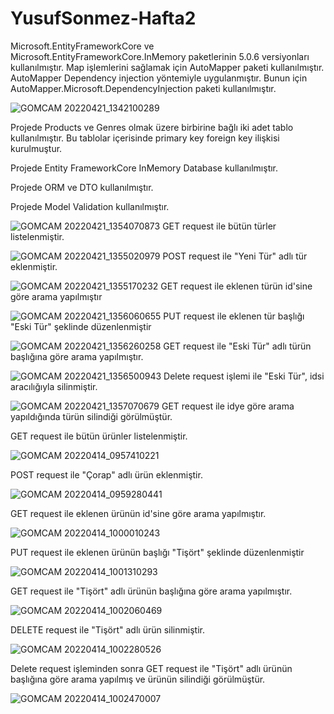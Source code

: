 # YusufSonmez-Hafta2

Microsoft.EntityFrameworkCore ve Microsoft.EntityFrameworkCore.InMemory paketlerinin 5.0.6 versiyonları kullanılmıştır.
Map işlemlerini sağlamak için AutoMapper paketi kullanılmıştır. AutoMapper Dependency injection yöntemiyle uygulanmıştır. Bunun için AutoMapper.Microsoft.DependencyInjection paketi kullanılmıştır.

![GOMCAM 20220421_1342100289](https://user-images.githubusercontent.com/32747222/164445083-820af129-d0fc-46f4-93b8-cfb8d37e1354.png)

Projede Products ve Genres olmak üzere birbirine bağlı iki adet tablo kullanılmıştır. Bu tablolar içerisinde primary key foreign key ilişkisi kurulmuştur.

Projede Entity FrameworkCore InMemory Database kullanılmıştır.

Projede ORM ve DTO kullanılmıştır.

Projede Model Validation kullanılmıştır.

![GOMCAM 20220421_1354070873](https://user-images.githubusercontent.com/32747222/164443933-e812c822-7e51-4620-acfa-200fa2c8b1f5.png)
GET request ile bütün türler listelenmiştir.

![GOMCAM 20220421_1355020979](https://user-images.githubusercontent.com/32747222/164443965-3b13129a-c580-4204-aa43-b0a4a1f39aef.png)
POST request ile "Yeni Tür" adlı tür eklenmiştir.

![GOMCAM 20220421_1355170232](https://user-images.githubusercontent.com/32747222/164444048-be16d031-1ca1-4264-bbb3-f4e8adf232ef.png)
GET request ile eklenen türün id'sine göre arama yapılmıştır

![GOMCAM 20220421_1356060655](https://user-images.githubusercontent.com/32747222/164444297-dfc10f44-bcf8-47ea-97d4-a36f0253729d.png)
PUT request ile eklenen tür başlığı "Eski Tür" şeklinde düzenlenmiştir

![GOMCAM 20220421_1356260258](https://user-images.githubusercontent.com/32747222/164444342-2f85c620-e739-4d04-8fac-39df35c4882e.png)
GET request ile "Eski Tür" adlı türün başlığına göre arama yapılmıştır.

![GOMCAM 20220421_1356500943](https://user-images.githubusercontent.com/32747222/164444453-ce040b10-a0fd-4719-ab89-a2b041240850.png)
Delete request işlemi ile "Eski Tür", idsi aracılığıyla silinmiştir.

![GOMCAM 20220421_1357070679](https://user-images.githubusercontent.com/32747222/164444580-43a9f96f-d6a3-48dc-8c24-fa7229acefed.png)
GET request ile idye göre arama yapıldığında türün silindiği görülmüştür.


GET request ile bütün ürünler listelenmiştir.

![GOMCAM 20220414_0957410221](https://user-images.githubusercontent.com/32747222/163331995-a410a575-c0ab-47d8-be48-88ae8ad26573.png)

POST request ile "Çorap" adlı ürün eklenmiştir.

![GOMCAM 20220414_0959280441](https://user-images.githubusercontent.com/32747222/163332100-43bbdd0f-3b91-4b12-b12d-7c9d8afe5846.png)

GET request ile eklenen ürünün id'sine göre arama yapılmıştır.

![GOMCAM 20220414_1000010243](https://user-images.githubusercontent.com/32747222/163332206-6c102dfd-6802-407f-8468-0b504e727c96.png)

PUT request ile eklenen ürünün başlığı "Tişört" şeklinde düzenlenmiştir

![GOMCAM 20220414_1001310293](https://user-images.githubusercontent.com/32747222/163332288-fb878847-53f0-42b5-989f-cec3635b3cf6.png)

GET request ile "Tişört" adlı ürünün başlığına göre arama yapılmıştır.

![GOMCAM 20220414_1002060469](https://user-images.githubusercontent.com/32747222/163332598-046b8a39-d18d-4669-a44b-4c5ca2b7016b.png)

DELETE request ile "Tişört" adlı ürün silinmiştir.

![GOMCAM 20220414_1002280526](https://user-images.githubusercontent.com/32747222/163332671-141868c5-e59e-4fa5-ad52-d37f2232e290.png)

Delete request işleminden sonra GET request ile "Tişört" adlı ürünün başlığına göre arama yapılmış ve ürünün silindiği görülmüştür.

![GOMCAM 20220414_1002470007](https://user-images.githubusercontent.com/32747222/163332847-31903930-1a4b-40f7-b5ab-0c5cab7277d6.png)
<!--
Projede Model Validasyonlar kullanılmıştır. Bu sayede aynı ürünler tekrar tekrar eklenememektedir ve eklenen ürünlerin formatlarında kurallar bulunmaktadır.

![GOMCAM 20220414_1018320986](https://user-images.githubusercontent.com/32747222/163334176-aa13f911-0c71-4ec4-8804-5c8978f5dbc1.png)
-->
